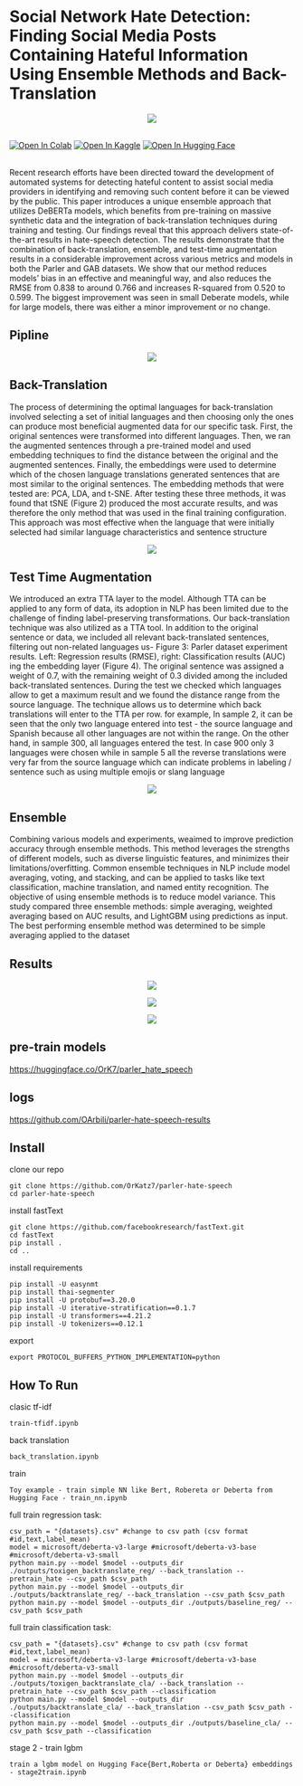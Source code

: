 # Social Network Hate Detection: Finding Social Media Posts Containing Hateful Information Using Ensemble Methods and Back-Translation
<p align="center" width="100%">
    <img src="docs/parler_results.jpeg"> 
</p>
<br>
<div>
<a href="https://colab.research.google.com/github/OrKatz7/parler-hate-speech/blob/main/colab_demo.ipynb"><img src="https://colab.research.google.com/assets/colab-badge.svg" alt="Open In Colab"></a>
<a href="https://www.kaggle.com/code/orkatz2/parler-hate-speech-demo/"><img src="https://kaggle.com/static/images/open-in-kaggle.svg" alt="Open In Kaggle"></a>
<a href="https://huggingface.co/OrK7/parler_hate_speech/"><img src="https://d3.harvard.edu/platform-digit/wp-content/uploads/sites/2/2022/04/demo-huggingface_optimized-370x200.png" alt="Open In Hugging Face"></a>
  </div>
  <br>
  


  
Recent research efforts have been directed toward the development of automated systems for detecting hateful content to assist social media providers in identifying and removing such content before it can be viewed by the public. This paper introduces a unique ensemble approach that utilizes DeBERTa models, which benefits from pre-training on massive synthetic data and the integration of back-translation techniques during training and testing. Our findings reveal that this approach delivers state-of-the-art results in hate-speech detection. The results demonstrate that the combination of back-translation, ensemble, and test-time augmentation results in a considerable improvement across various metrics and models in both the Parler and GAB datasets. We show that our method reduces models’ bias in an effective and meaningful way, and also reduces the RMSE from 0.838 to around 0.766 and increases R-squared from 0.520 to 0.599. The biggest improvement was seen in small Deberate models, while for large models, there was either a minor improvement or no change.

## Pipline
<p align="center" width="100%">
    <img src="docs/pipeline.png"> 
</p>

## Back-Translation
The process of determining the optimal languages for back-translation involved selecting a set of initial languages and then choosing only the ones can produce most beneficial augmented data for our specific task. First, the original sentences were transformed into different languages. Then, we ran the augmented sentences through a pre-trained model and used embedding techniques to find the distance between the original and the augmented sentences. Finally, the embeddings were used to determine which of the chosen language translations generated sentences that are most similar to the original sentences. The embedding methods that were tested are: PCA, LDA, and t-SNE. After testing these three methods, it was found that tSNE (Figure 2) produced the most accurate results, and was therefore the only method that was used in the final training configuration. This approach was most effective when the language that were initially selected had similar language characteristics and sentence structure

<p align="center" width="100%">
    <img src="docs/tsne.jpeg"> 
</p>

## Test Time Augmentation
We introduced an extra TTA layer to the model. Although TTA can be applied to any form of data, its adoption in NLP has been limited due to the challenge of finding label-preserving transformations. Our back-translation technique was also utilized as a TTA tool. In addition to the original sentence or data, we included all relevant back-translated sentences, filtering out non-related languages us- Figure 3: Parler dataset experiment results. Left: Regression results (RMSE), right: Classification results (AUC) ing the embedding layer (Figure 4). The original sentence was assigned a weight of 0.7, with the remaining weight of 0.3 divided among the included back-translated sentences. During the test we checked which languages allow to get a maximum result and we found the distance range from the source language. The technique allows us to determine which back translations will enter to the TTA per row. for example, In sample 2, it can be seen that the only two language entered into test - the source language and Spanish because all other languages are not within the range. On the other hand, in sample 300, all languages entered the test. In case 900 only 3 languages were chosen while in sample 5 all the reverse translations were very far from the source language which can indicate problems in labeling / sentence such as using multiple emojis or slang language

<p align="center" width="100%">
    <img src="docs/PCA_2x2.jpeg"> 
</p>

## Ensemble
Combining various models and experiments, weaimed to improve prediction accuracy through ensemble methods. This method leverages the strengths of different models, such as diverse linguistic features, and minimizes their limitations/overfitting. Common ensemble techniques in NLP include model averaging, voting, and stacking, and can be applied to tasks like text classification, machine translation, and named entity recognition. The objective of using ensemble methods is to reduce model variance. This study compared three ensemble methods: simple averaging, weighted averaging based on AUC results, and LightGBM using predictions as input. The best performing ensemble method was determined to be simple averaging applied to the dataset
## Results

<p align="center" width="100%">
    <img src="docs/results_parler.jpg"> 
</p>
<p align="center" width="100%">
    <img src="docs/kmeans.jpeg"> 
</p>
<p align="center" width="100%">
    <img src="docs/loss.jpeg"> 
</p>

## pre-train models

https://huggingface.co/OrK7/parler_hate_speech

## logs

https://github.com/OArbili/parler-hate-speech-results

## Install
clone our repo
```
git clone https://github.com/OrKatz7/parler-hate-speech
cd parler-hate-speech
```
install fastText
```
git clone https://github.com/facebookresearch/fastText.git
cd fastText
pip install .
cd ..
```
install requirements
```
pip install -U easynmt
pip install thai-segmenter
pip install -U protobuf==3.20.0
pip install -U iterative-stratification==0.1.7
pip install -U transformers==4.21.2
pip install -U tokenizers==0.12.1
```
export
```
export PROTOCOL_BUFFERS_PYTHON_IMPLEMENTATION=python
```
## How To Run
clasic tf-idf
```
train-tfidf.ipynb
```
back translation
```
back_translation.ipynb
```
train
```
Toy example - train simple NN like Bert, Robereta or Deberta from Hugging Face - train_nn.ipynb
```
full train regression task:
```
csv_path = "{datasets}.csv" #change to csv path (csv format #id,text,label_mean)
model = microsoft/deberta-v3-large #microsoft/deberta-v3-base #microsoft/deberta-v3-small
python main.py --model $model --outputs_dir ./outputs/toxigen_backtranslate_reg/ --back_translation --pretrain_hate --csv_path $csv_path
python main.py --model $model --outputs_dir ./outputs/backtranslate_reg/ --back_translation --csv_path $csv_path
python main.py --model $model --outputs_dir ./outputs/baseline_reg/ --csv_path $csv_path
```

full train classification task:
```
csv_path = "{datasets}.csv" #change to csv path (csv format #id,text,label_mean)
model = microsoft/deberta-v3-large #microsoft/deberta-v3-base #microsoft/deberta-v3-small
python main.py --model $model --outputs_dir ./outputs/toxigen_backtranslate_cla/ --back_translation --pretrain_hate --csv_path $csv_path --classification
python main.py --model $model --outputs_dir ./outputs/backtranslate_cla/ --back_translation --csv_path $csv_path --classification
python main.py --model $model --outputs_dir ./outputs/baseline_cla/ --csv_path $csv_path --classification
```
stage 2 - train lgbm
```
train a lgbm model on Hugging Face{Bert,Roberta or Deberta} embeddings - stage2train.ipynb
```
